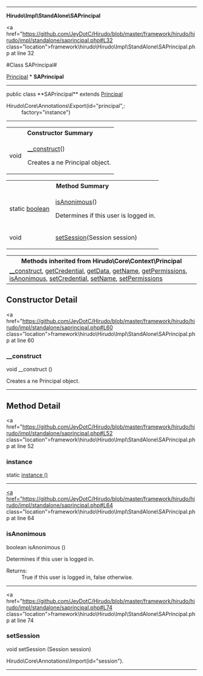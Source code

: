 
- - -

**Hirudo\Impl\StandAlone\SAPrincipal**


<a href="https://github.com/JeyDotC/Hirudo/blob/master/framework/hirudo/hirudo/impl/standalone/saprincipal.php#L32 class="location">framework\hirudo\Hirudo\Impl\StandAlone\SAPrincipal.php at line 32</a>

#Class SAPrincipal#

<a href="https://github.com/JeyDotC/Hirudo-docs/blob/master/hirudo/core/context/principal.html">Principal</a>
    * **SAPrincipal**




- - -

<p class="signature">public  class **SAPrincipal**
extends <a href="https://github.com/JeyDotC/Hirudo-docs/blob/master/hirudo/core/context/principal.html">Principal</a>

</p>

<div class="comment" id="overview_description"><p></p></div>

<dl>
<dt>Hirudo\Core\Annotations\Export(id="principal",:</dt>
<dd>factory="instance")</dd>
</dl>


- - -

<table id="summary_constructor">
<tr><th colspan="2">Constructor Summary</th></tr>
<tr>
<td><span class='k'></span> <span class='nx'>void</span></td>
<td class="description"><p class="name"><a href="#__construct">__construct</a>()</p><p class="description">Creates a ne Principal object.</p></td>
</tr>
</table>

<table id="summary_method">
<tr><th colspan="2">Method Summary</th></tr>
<tr>
<td><span class='k'>static </span> <span class='nx'><a href='https://github.com/JeyDotC/Hirudo/blob/master/hirudo/impl/standalone/saprincipal.html>SAPrincipal</a></span></td>
<td class="description"><p class="name"><a href="#instance">instance</a>()</p><p class="description"></p></td>
</tr>
<tr>
<td><span class='k'></span> <span class='nx'>boolean</span></td>
<td class="description"><p class="name"><a href="#isanonimous">isAnonimous</a>()</p><p class="description">Determines if this user is logged in.</p></td>
</tr>
<tr>
<td><span class='k'></span> <span class='nx'>void</span></td>
<td class="description"><p class="name"><a href="#setsession">setSession</a>(Session session)</p><p class="description"></p></td>
</tr>
</table>

<table class="inherit">
<tr><th colspan="2">Methods inherited from Hirudo\Core\Context\Principal</th></tr>
<tr><td><a href="https://github.com/JeyDotC/Hirudo-docs/blob/master/hirudo/core/context/principal.html#__construct()">__construct</a>, <a href="https://github.com/JeyDotC/Hirudo-docs/blob/master/hirudo/core/context/principal.html#getCredential()">getCredential</a>, <a href="https://github.com/JeyDotC/Hirudo-docs/blob/master/hirudo/core/context/principal.html#getData()">getData</a>, <a href="https://github.com/JeyDotC/Hirudo-docs/blob/master/hirudo/core/context/principal.html#getName()">getName</a>, <a href="https://github.com/JeyDotC/Hirudo-docs/blob/master/hirudo/core/context/principal.html#getPermissions()">getPermissions</a>, <a href="https://github.com/JeyDotC/Hirudo-docs/blob/master/hirudo/core/context/principal.html#isAnonimous()">isAnonimous</a>, <a href="https://github.com/JeyDotC/Hirudo-docs/blob/master/hirudo/core/context/principal.html#setCredential()">setCredential</a>, <a href="https://github.com/JeyDotC/Hirudo-docs/blob/master/hirudo/core/context/principal.html#setName()">setName</a>, <a href="https://github.com/JeyDotC/Hirudo-docs/blob/master/hirudo/core/context/principal.html#setPermissions()">setPermissions</a></td></tr></table>

<h2 id="detail_method">Constructor Detail</h2>

<a href="https://github.com/JeyDotC/Hirudo/blob/master/framework/hirudo/hirudo/impl/standalone/saprincipal.php#L60 class="location">framework\hirudo\Hirudo\Impl\StandAlone\SAPrincipal.php at line 60</a>

<h3 id="__construct">__construct</h3>
<span class='k'></span> <span class='nx'>void</span> <span class='nf'>__construct</span> ()

<div class="details">
<p>Creates a ne Principal object.</p></div>

- - -

<h2 id="detail_method">Method Detail</h2>

<a href="https://github.com/JeyDotC/Hirudo/blob/master/framework/hirudo/hirudo/impl/standalone/saprincipal.php#L52 class="location">framework\hirudo\Hirudo\Impl\StandAlone\SAPrincipal.php at line 52</a>

<h3 id="instance()">instance</h3>
<span class='k'>static </span> <span class='nx'><a href='https://github.com/JeyDotC/Hirudo/blob/master/hirudo/impl/standalone/saprincipal.html>SAPrincipal</a></span> <span class='nf'>instance</span> ()

<div class="details">
<p></p></div>

- - -


<a href="https://github.com/JeyDotC/Hirudo/blob/master/framework/hirudo/hirudo/impl/standalone/saprincipal.php#L64 class="location">framework\hirudo\Hirudo\Impl\StandAlone\SAPrincipal.php at line 64</a>

<h3 id="isAnonimous()">isAnonimous</h3>
<span class='k'></span> <span class='nx'>boolean</span> <span class='nf'>isAnonimous</span> ()

<div class="details">
<p>Determines if this user is logged in.</p><dl>
<dt>Returns:</dt>
<dd>True if this user is logged in, false otherwise.</dd>
</dl>
</div>

- - -


<a href="https://github.com/JeyDotC/Hirudo/blob/master/framework/hirudo/hirudo/impl/standalone/saprincipal.php#L74 class="location">framework\hirudo\Hirudo\Impl\StandAlone\SAPrincipal.php at line 74</a>

<h3 id="setSession()">setSession</h3>
<span class='k'></span> <span class='nx'>void</span> <span class='nf'>setSession</span> (Session session)

<div class="details">
<p></p><dl>
<dt>Hirudo\Core\Annotations\Import(id="session").</dt>
</dl>
</div>

- - -

